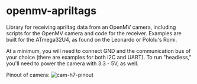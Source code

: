 # openmv-apriltags

Library for receiving apriltag data from an OpenMV camera, including scripts for the OpenMV camera and code for the receiver. Examples are built for the ATmega32U4, as found on the Leonardo or Pololu's Romi.

At a minimum, you will need to connect GND and the communication bus of your choice (there are examples for both I2C and UART). To run "headless," you'll need to power the camera with 3.3 - 5V, as well.

Pinout of camera:
![cam-h7-pinout](https://user-images.githubusercontent.com/68814774/160293164-34f471f1-776b-469a-91a8-5dd6d0f36d50.png)
